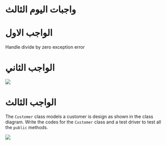 # واجبات اليوم الثالث



# الواجب الاول

Handle divide by zero exception error


# الواجب الثاني


![](https://paper-attachments.dropbox.com/s_4E590E9653C83DA7D0CCC883A9AD9C103A7D812EFF35F3CB94735A83BAA9B3D2_1650978590555_ExerciseOOP_Circle.png)



# الواجب الثالث

The `Customer` class models a customer is design as shown in the class diagram. Write the codes for the `Customer` class and a test driver to test all the `public` methods.

![](https://paper-attachments.dropbox.com/s_4E590E9653C83DA7D0CCC883A9AD9C103A7D812EFF35F3CB94735A83BAA9B3D2_1650974917936_ExerciseOOP_CustomerAccount.png)


